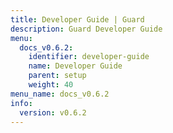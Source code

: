 ```yaml
---
title: Developer Guide | Guard
description: Guard Developer Guide
menu:
  docs_v0.6.2:
    identifier: developer-guide
    name: Developer Guide
    parent: setup
    weight: 40
menu_name: docs_v0.6.2
info:
  version: v0.6.2
---
```


